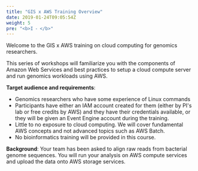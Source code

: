 ```yaml
---
title: "GIS x AWS Training Overview"
date: 2019-01-24T09:05:54Z
weight: 5
pre: "<b>I ⁃ </b>"
---
```



<!-- Amazon Web Services (AWS) provides the most elastic and scalable cloud infrastructure to run your [High Performance Computing (HPC) applications](https://aws.amazon.com/hpc/). With virtually unlimited capacity, engineers, researchers, and HPC system owners can innovate beyond the limitations of on-premises HPC infrastructure.

AWS delivers an integrated suite of services that provides everything you need to quickly and easily build and manage HPC clusters in the cloud to run the most compute intensive workloads across various industry verticals.

These workloads span the traditional HPC applications, like genomics, computational chemistry, financial risk modeling, computer aided engineering, weather prediction, and seismic imaging, as well as emerging applications, like machine learning, deep learning, and autonomous driving.

HPC on AWS removes the long wait times and cost productivity often associated with on-premises HPC clusters. Flexible configuration and virtually unlimited scalability allow you to grow and shrink your infrastructure as your workloads dictate, not the other way around. Additionally, with access to a broad portfolio of cloud-based services like data analytics, artificial intelligence (AI), and machine learning (ML), you can redefine traditional HPC workflows to innovate faster.

Today, more cloud-based HPC applications run on AWS than on any other cloud. -->

Welcome to the GIS x AWS training on cloud computing for genomics researchers.


This series of workshops will familiarize you with the components of Amazon Web Services and best practices to setup a cloud compute server and run genomics workloads using AWS.

**Target audience and requirements**:

- Genomics researchers who have some experience of Linux commands
- Participants have either an IAM account created for them (either by PI's lab or free credits by AWS) and they have their credentials available, or they will be given an Event Engine account during the training.
- Little to no exposure to cloud computing. We will cover fundamental AWS concepts and not advanced topics such as AWS Batch.
- No bioinformatics training will be provided in this course.

**Background**: Your team has been asked to align raw reads from bacterial genome sequences. You will run your analysis on AWS compute services and upload the data onto AWS storage services.
